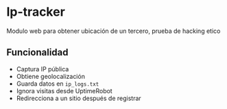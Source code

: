 # Ip-tracker
Modulo web para obtener ubicación de un tercero, prueba de hacking etico

## Funcionalidad
- Captura IP pública
- Obtiene geolocalización
- Guarda datos en `ip_logs.txt`
- Ignora visitas desde UptimeRobot
- Redirecciona a un sitio después de registrar

